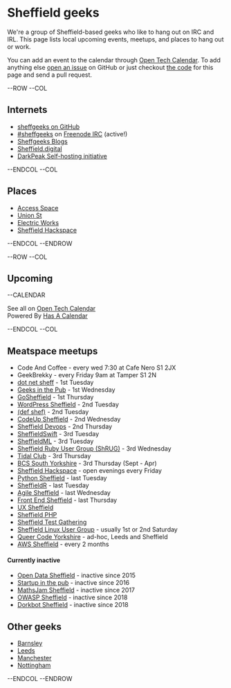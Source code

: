 # Sheffield geeks

We're a group of Sheffield-based geeks who like to hang out on IRC and IRL. This page lists local upcoming events, meetups, and places to hang out or work.

You can add an event to the calendar through [Open Tech Calendar][1]. To add anything else [open an issue][2] on GitHub or just checkout [the code][3]
for this page and send a pull request.

--ROW
--COL

## Internets

* [sheffgeeks on GitHub](https://github.com/sheffgeeks)
* <a href="https://www.irccloud.com/invite?channel=%23sheffgeeks&amp;hostname=irc.freenode.net&amp;port=6697&amp;ssl=1" target="_blank">#sheffgeeks</a> on [Freenode IRC](http://freenode.net) (active!)
* [Sheffgeeks Blogs](https://planet.sheffieldgeeks.org.uk/)
* [Sheffield.digital](http://sheffield.digital/)
* [DarkPeak Self-hosting initiative](https://darkpeak.org/)

--ENDCOL
--COL

## Places

* [Access Space](http://access-space.org/)
* [Union St](http://www.union-st.org/)
* [Electric Works](http://electric-works.net/)
* [Sheffield Hackspace](http://www.sheffieldhardwarehackers.org.uk/)

--ENDCOL
--ENDROW

--ROW
--COL

## Upcoming

--CALENDAR

See all on [Open Tech Calendar](https://opentechcalendar.co.uk/area/40-sheffield)<br />
Powered By [Has A Calendar](http://ican.hasacalendar.co.uk/)

--ENDCOL
--COL

## Meatspace meetups

* Code And Coffee - every wed 7:30 at Cafe Nero S1 2JX
* GeekBrekky - every Friday 9am at Tamper S1 2N
* [dot net sheff](http://dotnetsheff.co.uk) - 1st Tuesday
* [Geeks in the Pub](http://www.gitpub.org.uk/) - 1st Wednesday
* [GoSheffield](https://www.meetup.com/GoSheffield/) - 1st Thursday
* [WordPress Sheffield](http://wpsheffield.com/) - 2nd Tuesday
* [(def shef)](http://defshef.github.io) - 2nd Tuesday
* [CodeUp Sheffield](https://www.meetup.com/CodeUp-Sheffield/) - 2nd Wednesday
* [Sheffield Devops](http://www.sheffielddevops.org.uk/) - 2nd Thursday
* [SheffieldSwift](https://twitter.com/sheffieldswift) - 3rd Tuesday
* [SheffieldML](https://twitter.com/shef_ml) - 3rd Tuesday
* [Sheffield Ruby User Group (ShRUG)](http://shrug.org/) - 3rd Wednesday
* [Tidal Club](http://twitter.com/tidalclub) - 3rd Thursday
* [BCS South Yorkshire](https://www.bcs.org/category/18932) - 3rd Thursday (Sept - Apr)
* [Sheffield Hackspace](http://www.sheffieldhardwarehackers.org.uk/) - open evenings every Friday
* [Python Sheffield](https://twitter.com/pysheff) - last Tuesday
* [SheffieldR](http://www.meetup.com/SheffieldR-Sheffield-R-Users-Group/) - last Tuesday
* [Agile Sheffield](http://www.meetup.com/Agile-Sheffield-Meetup/) - last Wednesday
* [Front End Sheffield](https://twitter.com/FrontEndSheff) - last Thursday
* [UX Sheffield](http://twitter.com/uxsheffield)
* [Sheffield PHP](https://www.sheffieldphp.co.uk/)
* [Sheffield Test Gathering](http://www.meetup.com/Sheffield-Test-Gathering)
* [Sheffield Linux User Group](http://www.sheflug.org.uk) - usually 1st or 2nd Saturday
* [Queer Code Yorkshire](https://opentechcalendar.co.uk/group/477-queer-code-yorkshire) - ad-hoc, Leeds and Sheffield
* [AWS Sheffield](https://www.meetup.com/AWSSheffield/) - every 2 months

#### Currently inactive

* [Open Data Sheffield](https://groups.google.com/forum/?hl=en&fromgroups=#!forum/opendatasheffield) - inactive since 2015
* [Startup in the pub](http://www.meetup.com/Startup-Sheffield/) - inactive since 2016
* [MathsJam Sheffield](http://www.mathsjam.com/index.php?city=sheffield) - inactive since 2017
* [OWASP Sheffield](https://www.owasp.org/index.php/Sheffield) - inactive since 2018
* [Dorkbot Sheffield](http://dorkbotsheffield.lurk.org/) - inactive since 2018

## Other geeks

* [Barnsley](http://barnsley.io/)
* [Leeds](http://leedsgeeks.net/)
* [Manchester](http://technw.uk/)
* [Nottingham](http://nottingham.digital/)

--ENDCOL
--ENDROW

[1]: https://opentechcalendar.co.uk/area/40-sheffield
[2]: https://github.com/sheffgeeks/sheffgeeks.github.io/issues/new
[3]: https://github.com/sheffgeeks/sheffgeeks.github.io
